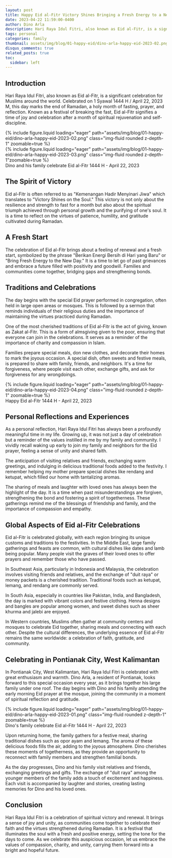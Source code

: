```yaml
---
layout: post
title: Happy Eid al-Fitr Victory Shines Bringing a Fresh Energy to a New Day
date: 2023-04-22 11:59:00-0400
author: Dino Arla
description: Hari Raya Idul Fitri, also known as Eid al-Fitr, is a significant celebration for Muslims around the world. Celebrated on 1 Syawal 1444 H / April 22, 2023 M, this day marks the end of Ramadan, a holy month of fasting, prayer, and reflection
tags: personal
categories: family
thumbnail: assets/img/blog/01-happy-eid/dino-arla-happy-eid-2023-02.png
disqus_comments: true
related_posts: true
toc:
  sidebar: left
---
```


## Introduction

Hari Raya Idul Fitri, also known as Eid al-Fitr, is a significant celebration for Muslims around the world. Celebrated on 1 Syawal 1444 H / April 22, 2023 M, this day marks the end of Ramadan, a holy month of fasting, prayer, and reflection. Known as a festival of breaking the fast, Eid al-Fitr signifies a time of joy and celebration after a month of spiritual rejuvenation and self-discipline.

<div class="row mt-3">
    <div class="col-sm mt-3 mt-md-0">
        {% include figure.liquid loading="eager" path="assets/img/blog/01-happy-eid/dino-arla-happy-eid-2023-02.png" class="img-fluid rounded z-depth-1" zoomable=true %}
    </div>
    <div class="col-sm mt-3 mt-md-0">
        {% include figure.liquid loading="eager" path="assets/img/blog/01-happy-eid/dino-arla-happy-eid-2023-03.png" class="img-fluid rounded z-depth-1"zoomable=true %}
    </div>
</div>
<div class="caption">
    Dino and his family celebrate Eid al-Fitr 1444 H - April 22, 2023
</div>

## The Spirit of Victory

Eid al-Fitr is often referred to as "Kemenangan Hadir Menyinari Jiwa" which translates to "Victory Shines on the Soul." This victory is not only about the resilience and strength to fast for a month but also about the spiritual triumph achieved through personal growth and the purifying of one's soul. It is a time to reflect on the virtues of patience, humility, and gratitude cultivated during Ramadan.

## A Fresh Start

The celebration of Eid al-Fitr brings about a feeling of renewal and a fresh start, symbolized by the phrase "Berikan Energi Bersih di Hari yang Baru" or "Bring Fresh Energy to the New Day." It is a time to let go of past grievances and embrace a future filled with positivity and goodwill. Families and communities come together, bridging gaps and strengthening bonds.

## Traditions and Celebrations

The day begins with the special Eid prayer performed in congregation, often held in large open areas or mosques. This is followed by a sermon that reminds individuals of their religious duties and the importance of maintaining the virtues practiced during Ramadan.

One of the most cherished traditions of Eid al-Fitr is the act of giving, known as Zakat al-Fitr. This is a form of almsgiving given to the poor, ensuring that everyone can join in the celebrations. It serves as a reminder of the importance of charity and compassion in Islam.

Families prepare special meals, don new clothes, and decorate their homes to mark the joyous occasion. A special dish, often sweets and festive meals, is prepared to share with family, friends, and neighbors. It's a time for forgiveness, where people visit each other, exchange gifts, and ask for forgiveness for any wrongdoings.

<div class="row mt-3">
    <div class="col-sm mt-3 mt-md-0">
        {% include figure.liquid loading="eager" path="assets/img/blog/01-happy-eid/dino-arla-happy-eid-2023-04.png" class="img-fluid rounded z-depth-1" zoomable=true %}
    </div>
</div>
<div class="caption">
    Happy Eid al-Fitr 1444 H - April 22, 2023
</div>

## Personal Reflections and Experiences

As a personal reflection, Hari Raya Idul Fitri has always been a profoundly meaningful time in my life. Growing up, it was not just a day of celebration but a reminder of the values instilled in me by my family and community. I vividly recall waking up early to join my family and neighbors for the Eid prayer, feeling a sense of unity and shared faith.

The anticipation of visiting relatives and friends, exchanging warm greetings, and indulging in delicious traditional foods added to the festivity. I remember helping my mother prepare special dishes like rendang and ketupat, which filled our home with tantalizing aromas.

The sharing of meals and laughter with loved ones has always been the highlight of the day. It is a time when past misunderstandings are forgiven, strengthening the bond and fostering a spirit of togetherness. These gatherings remind me of the blessings of friendship and family, and the importance of compassion and empathy.

## Global Aspects of Eid al-Fitr Celebrations

Eid al-Fitr is celebrated globally, with each region bringing its unique customs and traditions to the festivities. In the Middle East, large family gatherings and feasts are common, with cultural dishes like dates and lamb being popular. Many people visit the graves of their loved ones to offer prayers and remember those who have passed.

In Southeast Asia, particularly in Indonesia and Malaysia, the celebration involves visiting friends and relatives, and the exchange of "duit raya" or money packets is a cherished tradition. Traditional foods such as ketupat, lemang, and rendang are commonly served.

In South Asia, especially in countries like Pakistan, India, and Bangladesh, the day is marked with vibrant colors and festive clothing. Henna designs and bangles are popular among women, and sweet dishes such as sheer khurma and jalebi are enjoyed.

In Western countries, Muslims often gather at community centers and mosques to celebrate Eid together, sharing meals and connecting with each other. Despite the cultural differences, the underlying essence of Eid al-Fitr remains the same worldwide: a celebration of faith, gratitude, and community.

## Celebrating in Pontianak City, West Kalimantan

In Pontianak City, West Kalimantan, Hari Raya Idul Fitri is celebrated with great enthusiasm and warmth. Dino Arla, a resident of Pontianak, looks forward to this special occasion every year, as it brings together his large family under one roof. The day begins with Dino and his family attending the early morning Eid prayer at the mosque, joining the community in a moment of spiritual reflection and gratitude.

<div class="row mt-3">
    <div class="col-sm mt-3 mt-md-0">
        {% include figure.liquid loading="eager" path="assets/img/blog/01-happy-eid/dino-arla-happy-eid-2023-01.png" class="img-fluid rounded z-depth-1" zoomable=true %}
    </div>
</div>
<div class="caption">
    Dino's family celebrate Eid al-Fitr 1444 H - April 22, 2023
</div>

Upon returning home, the family gathers for a festive meal, sharing traditional dishes such as opor ayam and lemang. The aroma of these delicious foods fills the air, adding to the joyous atmosphere. Dino cherishes these moments of togetherness, as they provide an opportunity to reconnect with family members and strengthen familial bonds.

As the day progresses, Dino and his family visit relatives and friends, exchanging greetings and gifts. The exchange of "duit raya" among the younger members of the family adds a touch of excitement and happiness. Each visit is accompanied by laughter and stories, creating lasting memories for Dino and his loved ones.

## Conclusion

Hari Raya Idul Fitri is a celebration of spiritual victory and renewal. It brings a sense of joy and unity, as communities come together to celebrate their faith and the virtues strengthened during Ramadan. It is a festival that illuminates the soul with a fresh and positive energy, setting the tone for the days to come. As we celebrate this auspicious occasion, let us embrace the values of compassion, charity, and unity, carrying them forward into a bright and hopeful future.
